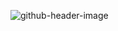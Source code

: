 ![github-header-image](https://user-images.githubusercontent.com/105092255/179433454-8a41ca0b-f661-45f1-ab7e-26099ebdd22a.png)
